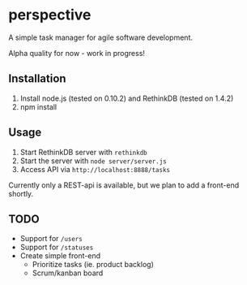 # perspective
A simple task manager for agile software development.

Alpha quality for now - work in progress!

## Installation
1. Install node.js (tested on 0.10.2) and RethinkDB (tested on 1.4.2)
2. npm install

## Usage
1. Start RethinkDB server with `rethinkdb`
2. Start the server with `node server/server.js`
3. Access API via `http://localhost:8888/tasks`

Currently only a REST-api is available, but we plan to add a front-end shortly.

## TODO
* Support for `/users`
* Support for `/statuses`
* Create simple front-end
	* Prioritize tasks (ie. product backlog)
	* Scrum/kanban board